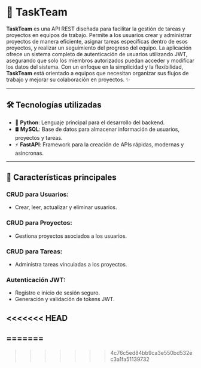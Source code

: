 # 🚀 TaskTeam

**TaskTeam** es una API REST diseñada para facilitar la gestión de tareas y proyectos en equipos de trabajo. Permite a los usuarios crear y administrar proyectos de manera eficiente, asignar tareas específicas dentro de esos proyectos, y realizar un seguimiento del progreso del equipo. La aplicación ofrece un sistema completo de autenticación de usuarios utilizando JWT, asegurando que solo los miembros autorizados puedan acceder y modificar los datos del sistema. Con un enfoque en la simplicidad y la flexibilidad, **TaskTeam** está orientado a equipos que necesitan organizar sus flujos de trabajo y mejorar su colaboración en proyectos. ✨

---

## 🛠 Tecnologías utilizadas

- 🐍 **Python**: Lenguaje principal para el desarrollo del backend.
- 🛢 **MySQL**: Base de datos para almacenar información de usuarios, proyectos y tareas.
- ⚡ **FastAPI**: Framework para la creación de APIs rápidas, modernas y asíncronas.

---

## 📂 Características principales

### CRUD para **Usuarios**:

- Crear, leer, actualizar y eliminar usuarios.

### CRUD para **Proyectos**:

- Gestiona proyectos asociados a los usuarios.

### CRUD para **Tareas**:

- Administra tareas vinculadas a los proyectos.

### **Autenticación JWT**:

- Registro e inicio de sesión seguro.
- Generación y validación de tokens JWT.

<<<<<<< HEAD
---
=======
---
>>>>>>> 4c76c5ed84bb9ca3e550bd532ec3a1fa51139732
